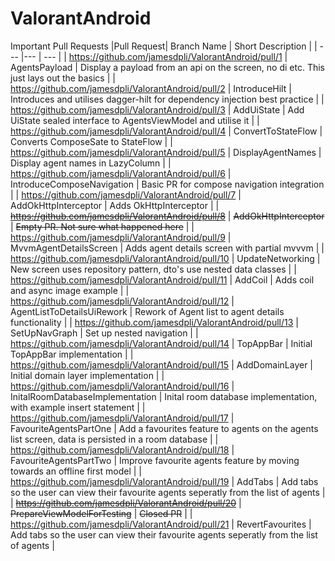 # ValorantAndroid

Important Pull Requests
|Pull Request| Branch Name | Short Description |
| --- |--- | --- |
| https://github.com/jamesdpli/ValorantAndroid/pull/1 | AgentsPayload | Display a payload from an api on the screen, no di etc. This just lays out the basics |
| https://github.com/jamesdpli/ValorantAndroid/pull/2 | IntroduceHilt | Introduces and utilises dagger-hilt for dependency injection best practice |
| https://github.com/jamesdpli/ValorantAndroid/pull/3 | AddUiState | Add UiState sealed interface to AgentsViewModel and utilise it |
| https://github.com/jamesdpli/ValorantAndroid/pull/4 | ConvertToStateFlow | Converts ComposeSate to StateFlow |
| https://github.com/jamesdpli/ValorantAndroid/pull/5 | DisplayAgentNames | Display agent names in LazyColumn |
| https://github.com/jamesdpli/ValorantAndroid/pull/6 | IntroduceComposeNavigation | Basic PR for compose navigation integration |
| https://github.com/jamesdpli/ValorantAndroid/pull/7 | AddOkHttpInterceptor | Adds OkHttpInterceptor |
| ~~https://github.com/jamesdpli/ValorantAndroid/pull/8~~ | ~~AddOkHttpInterceptor~~ | ~~Empty PR. Not sure what happened here~~ |
| https://github.com/jamesdpli/ValorantAndroid/pull/9 | MvvmAgentDetailsScreen | Adds agent details screen with partial mvvvm |
| https://github.com/jamesdpli/ValorantAndroid/pull/10 | UpdateNetworking | New screen uses repository pattern, dto's use nested data classes |
| https://github.com/jamesdpli/ValorantAndroid/pull/11 | AddCoil | Adds coil and async image example |
| https://github.com/jamesdpli/ValorantAndroid/pull/12 | AgentListToDetailsUiRework | Rework of Agent list to agent details functionality |
| https://github.com/jamesdpli/ValorantAndroid/pull/13 | SetUpNavGraph | Set up nested navigation |
| https://github.com/jamesdpli/ValorantAndroid/pull/14 | TopAppBar | Initial TopAppBar implementation |
| https://github.com/jamesdpli/ValorantAndroid/pull/15 | AddDomainLayer | Initial domain layer implementation |
| https://github.com/jamesdpli/ValorantAndroid/pull/16 | InitalRoomDatabaseImplementation | Inital room database implementation, with example insert statement |
| https://github.com/jamesdpli/ValorantAndroid/pull/17 | FavouriteAgentsPartOne | Add a favourites feature to agents on the agents list screen, data is persisted in a room database |
| https://github.com/jamesdpli/ValorantAndroid/pull/18 | FavouriteAgentsPartTwo | Improve favourite agents feature by moving towards an offline first model |
| https://github.com/jamesdpli/ValorantAndroid/pull/19 | AddTabs | Add tabs so the user can view their favourite agents seperatly from the list of agents |
| ~~https://github.com/jamesdpli/ValorantAndroid/pull/20~~ | ~~PrepareViewModelForTesting~~ | ~~Closed PR~~ |
| https://github.com/jamesdpli/ValorantAndroid/pull/21 | RevertFavourites | Add tabs so the user can view their favourite agents seperatly from the list of agents |
